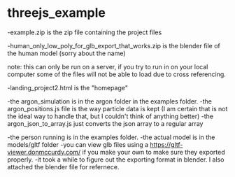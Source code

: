 # threejs_example

-example.zip is the zip file containing the project files

-human_only_low_poly_for_glb_export_that_works.zip is the blender file of the human model (sorry about the name)

note: this can only be run on a server, if you try to run in on your local computer some of the files will not be able to load due to cross referencing. 

-landing_project2.html is the "homepage" 

-the argon_simulation is in the argon folder in the examples folder.
  -the argon_positions.js file is the way particle data is kept (I am certain that is not the ideal way to handle that, but I couldn't  think of anything better)
   -the argon_json_to_array.js just converts the json array to a regular array

-the person running is in the examples folder.
  -the actual model is in the models/gltf folder
  -you can view glb files using a https://gltf-viewer.donmccurdy.com/ if you make your own to make sure they exported properly.
  -it took a while to figure out the exporting format in blender. I also attached the blender file for refernece.
  

